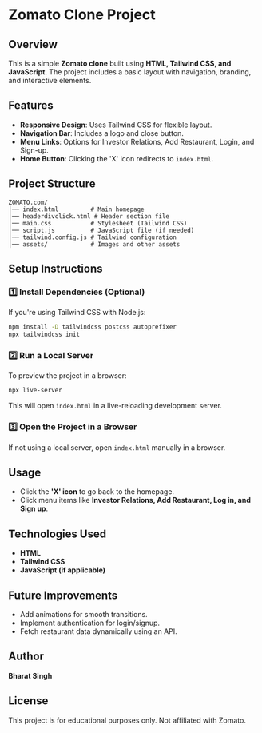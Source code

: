 # Zomato Clone Project

## Overview
This is a simple **Zomato clone** built using **HTML, Tailwind CSS, and JavaScript**. The project includes a basic layout with navigation, branding, and interactive elements.

## Features
- **Responsive Design**: Uses Tailwind CSS for flexible layout.
- **Navigation Bar**: Includes a logo and close button.
- **Menu Links**: Options for Investor Relations, Add Restaurant, Login, and Sign-up.
- **Home Button**: Clicking the 'X' icon redirects to `index.html`.

## Project Structure
```
ZOMATO.com/
│── index.html         # Main homepage
│── headerdivclick.html # Header section file
│── main.css           # Stylesheet (Tailwind CSS)
│── script.js          # JavaScript file (if needed)
│── tailwind.config.js # Tailwind configuration
│── assets/            # Images and other assets
```

## Setup Instructions
### 1️⃣ Install Dependencies (Optional)
If you're using Tailwind CSS with Node.js:
```sh
npm install -D tailwindcss postcss autoprefixer
npx tailwindcss init
```

### 2️⃣ Run a Local Server
To preview the project in a browser:
```sh
npx live-server
```
This will open `index.html` in a live-reloading development server.

### 3️⃣ Open the Project in a Browser
If not using a local server, open `index.html` manually in a browser.

## Usage
- Click the **'X' icon** to go back to the homepage.
- Click menu items like **Investor Relations, Add Restaurant, Log in, and Sign up**.

## Technologies Used
- **HTML**
- **Tailwind CSS**
- **JavaScript (if applicable)**

## Future Improvements
- Add animations for smooth transitions.
- Implement authentication for login/signup.
- Fetch restaurant data dynamically using an API.

## Author
**Bharat Singh**

## License
This project is for educational purposes only. Not affiliated with Zomato.

